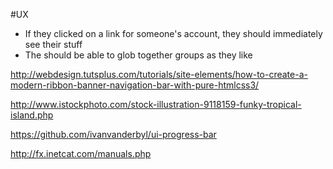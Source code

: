 #UX

* If they clicked on a link for someone's account, they should immediately see their stuff
* The should be able to glob together groups as they like

http://webdesign.tutsplus.com/tutorials/site-elements/how-to-create-a-modern-ribbon-banner-navigation-bar-with-pure-htmlcss3/

http://www.istockphoto.com/stock-illustration-9118159-funky-tropical-island.php

https://github.com/ivanvanderbyl/ui-progress-bar

http://fx.inetcat.com/manuals.php
